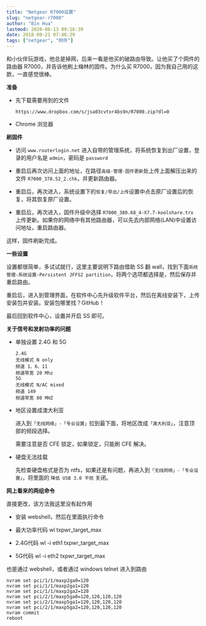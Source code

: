 ```yaml
---
title: "Netgear R7000设置"
slug: "netgear-r7000"
author: "Bin Hua"
lastmod: 2020-08-13 09:16:39
date: 2018-09-21 07:46:29
tags: ["netgear", "网件"]
---
```


和小伙伴玩游戏，他总是掉网，后来一看是他买的破路由导致。让他买了个网件的路由器 R7000，并告诉他刷上梅林的固件。为什么买 R7000，因为我自己用的这款，一直感觉很棒。

**准备**

- 先下载需要用到的文件

    ```
    https://www.dropbox.com/s/jsa03cvtxr4bs9n/R7000.zip?dl=0
    ```

- Chrome 浏览器

**刷固件**
 
- 访问 `www.routerlogin.net` 进入自带的管理系统，将系统恢复到出厂设置，登录的用户名是 `admin`，密码是 `password` 

- 重启后再次访问上面的地址，在路径`高级-管理-固件更新`处上传上面解压出来的文件 `R7000_378.52_2.chk`，并更新路由器。 

- 重启后，再次进入，系统设置下的`恢复/导出/上传`设置中点击原厂设置后的恢复，将其恢复原厂设置。 

- 重启后，再次进入，固件升级中选择 `R7000_380.68_4-X7.7-koolshare.trx` 上传更新。如果你的网络中有其他路由器，可以先去内部网络(LAN)中设置访问地址，重启路由器。 

这样，固件刷新完成。

**一些设置**

设置都很简单，多试试就行，这里主要说明下路由借助 SS 翻 wall，找到下面`系统管理-系统设置-Persistent JFFS2 partition`，将两个选项都选择是，然后保存并重启路由。

重启后，进入到管理界面，在软件中心先升级软件平台，然后在离线安装下，上传安装包并安装。安装包哪里找？GitHub！

最后回到软件中心，设置并开启 SS 即可。

**关于信号和发射功率的问题**

- 单独设置 2.4G 和 5G

    ```
    2.4G
    无线模式 N only
    频道 1、6、11
    频道带宽 20 Mhz
    5G
    无线模式 N/AC mixed
    频道 149
    频道带宽 80 MHZ
    ```

- 地区设置成澳大利亚
		 
    进入到`「无线网络」-「专业设置」`拉到最下面，将地区改成`「澳大利亚」`，注意顶部的频段选择。
    
    需要注意是否 CFE 锁定，如果锁定，只能刷 CFE 解决。
    
- 硬盘无法挂载

    先检查硬盘格式是否为 ntfs，如果还是有问题，再进入到`「无线网络」-「专业设置」`，将里面的 `降低 USB 3.0 干扰` 关闭。

**网上看来的两组命令**

直接更改，该方法我这里没有起作用
		
- 安装 webshell，然后在里面执行命令

- 最大功率代码 wl txpwr_target_max

- 2.4G代码 wl -i eth1 txpwr_target_max

- 5G代码 wl -i eth2 txpwr_target_max

也是通过 webshell，或者通过 windows telnet 进入到路由

```
nvram set pci/1/1/maxp2ga0=120 
nvram set pci/1/1/maxp2ga1=120
nvram set pci/1/1/maxp2ga2=120
nvram set pci/2/1/maxp5ga0=120,120,120,120
nvram set pci/2/1/maxp5ga1=120,120,120,120
nvram set pci/2/1/maxp5ga2=120,120,120,120
nvram commit
reboot
```